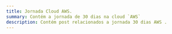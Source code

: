 ```yaml
---
title: Jornada Cloud AWS.
summary: Contém a jornada de 30 dias na cloud `AWS`
description: Contém post relacionados a jornada 30 dias AWS .
---
```

